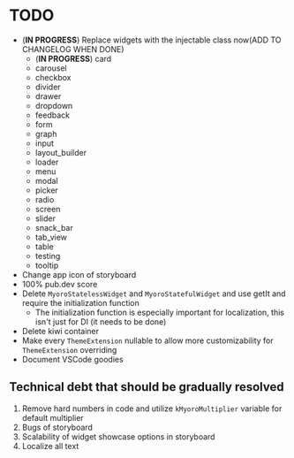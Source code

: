 # TODO

- (**IN PROGRESS**) Replace widgets with the injectable class now(ADD TO CHANGELOG WHEN DONE)
  - (**IN PROGRESS**) card
  - carousel
  - checkbox
  - divider
  - drawer
  - dropdown
  - feedback
  - form
  - graph
  - input
  - layout_builder
  - loader
  - menu
  - modal
  - picker
  - radio
  - screen
  - slider
  - snack_bar
  - tab_view
  - table
  - testing
  - tooltip
- Change app icon of storyboard
- 100% pub.dev score
- Delete `MyoroStatelessWidget` and `MyoroStatefulWidget` and use getIt and require the initialization function
  - The initialization function is especially important for localization, this isn't just for DI (it needs to be done)
- Delete kiwi container
- Make every `ThemeExtension` nullable to allow more customizability for `ThemeExtension` overriding
- Document VSCode goodies

## Technical debt that should be gradually resolved

1. Remove hard numbers in code and utilize `kMyoroMultiplier` variable for default multiplier
2. Bugs of storyboard
3. Scalability of widget showcase options in storyboard
4. Localize all text
